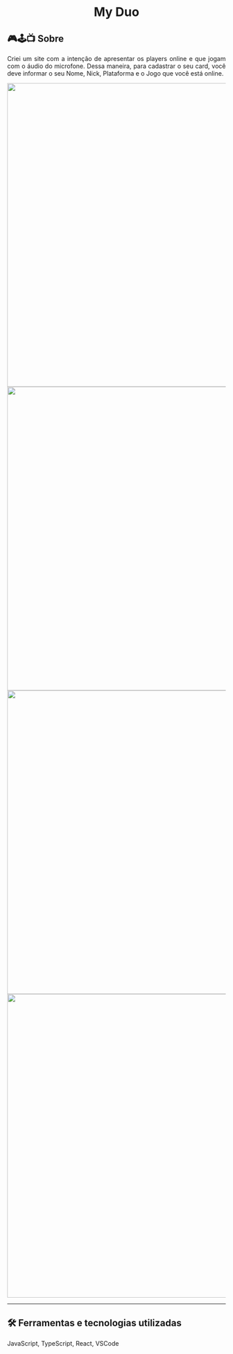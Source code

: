 <h1 align="center">My Duo</h1> 

## 🎮🕹📺 Sobre  <a	name="sobre"></a>

 <p align="justify">Criei um site com a intenção de apresentar os players online e que jogam com o áudio do microfone. Dessa maneira, para cadastrar o seu card, você deve informar o seu Nome, Nick, Plataforma e o Jogo que você está online.</p> 
 
  <div align="center">
<img src="https://user-images.githubusercontent.com/104724792/216852999-6fba56ef-6653-42f4-9186-2b4c0a33089a.PNG" width="700px" />
</div>

 <div align="center">
<img src="https://user-images.githubusercontent.com/104724792/216853070-af72e6cf-fba0-40ea-9f7e-db842742e963.PNG" width="700px" />
</div>

 <div align="center">
<img src="https://user-images.githubusercontent.com/104724792/216853135-a5c517e3-e5fe-48fd-b18d-e56503fcc110.PNG" width="700px" />
</div>

 <div align="center">
<img src="https://user-images.githubusercontent.com/104724792/216853103-d1bb51a6-b3f5-4c8c-a2de-49842ff68565.PNG" width="700px" />
</div>

---
## 🛠️ Ferramentas e tecnologias utilizadas <a	name="ferramentas-e-tecnologias-utilizadas"></a>
 
 <p align="justify"> JavaScript, TypeScript, React, VSCode
</p>



